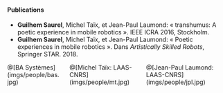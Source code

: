 #### Publications

- **Guilhem Saurel**, Michel Taïx, et Jean-Paul Laumond: « transhumus: A poetic experience in mobile robotics ». IEEE ICRA 2016, Stockholm.
- **Guilhem Saurel**, Michel Taïx, et Jean-Paul Laumond: « Poetic experiences in mobile robotics ». Dans *Artistically
  Skilled Robots*, Springer STAR. 2018.

<div class="columns">
<div class="column" width="33%">
@[BA Systèmes](imgs/people/bas.jpg)
</div>
<div class="column" width="33%">
@[Michel Taïx: LAAS-CNRS](imgs/people/mt.jpg)
</div>
<div class="column" width="33%">
@[Jean-Paul Laumond: LAAS-CNRS](imgs/people/jpl.jpg)
</div>
</div>
